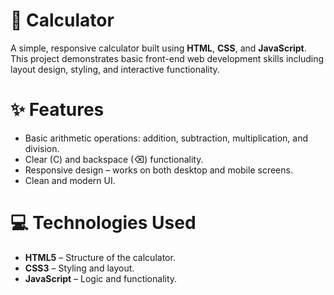 # 🧮 Calculator

A simple, responsive calculator built using **HTML**, **CSS**, and **JavaScript**. This project demonstrates basic front-end web development skills including layout design, styling, and interactive functionality.

# ✨ Features

- Basic arithmetic operations: addition, subtraction, multiplication, and division.
- Clear (C) and backspace (⌫) functionality.
- Responsive design – works on both desktop and mobile screens.
- Clean and modern UI.

# 💻 Technologies Used

- **HTML5** – Structure of the calculator.
- **CSS3** – Styling and layout.
- **JavaScript** – Logic and functionality.



